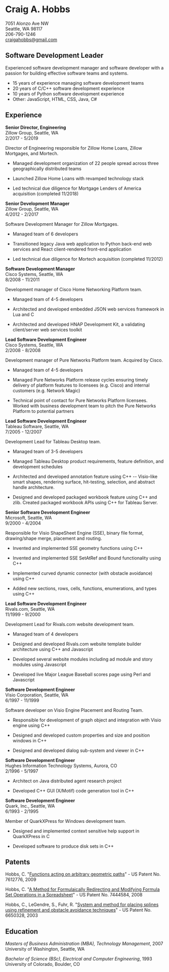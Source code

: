 Craig A. Hobbs
==============

7051 Alonzo Ave NW  
Seattle, WA 98117  
206-790-1246  
craigahobbs@gmail.com


Software Development Leader
---------------------------

Experienced software development manager and software developer with a passion for building
effective software teams and systems.

* 15 years of experience managing software development teams
* 20 years of C/C++ software development experience
* 10 years of Python software development experience
* Other: JavaScript, HTML, CSS, Java, C#


Experience
----------

**Senior Director, Engineering**  
Zillow Group, Seattle, WA  
2/2017 - 5/2019

Director of Engineering responsible for Zillow Home Loans, Zillow Mortgages, and Mortech.

* Managed development organization of 22 people spread across three geographically distributed teams

* Launched Zillow Home Loans with revamped technology stack

* Led technical due diligence for Mortgage Lenders of America acquisition (completed 11/2018)

**Senior Development Manager**  
Zillow Group, Seattle, WA  
4/2012 - 2/2017

Software Development Manager for Zillow Mortgages.

* Managed team of 6 developers

* Transitioned legacy Java web application to Python back-end web services and React client-rendered
  front-end application

* Led technical due diligence for Mortech acquisition (completed 11/2012)

**Software Development Manager**  
Cisco Systems, Seattle, WA  
8/2008 - 11/2011

Development manager of Cisco Home Networking Platform team.

* Managed team of 4-5 developers

* Architected and developed embedded JSON web services framework in Lua and C

* Architected and developed HNAP Development Kit, a validating client/server web services toolkit

**Lead Software Development Engineer**  
Cisco Systems, Seattle, WA  
2/2008 - 8/2008

Development manager of Pure Networks Platform team. Acquired by Cisco.

* Managed team of 4-5 developers

* Managed Pure Networks Platform release cycles ensuring timely delivery of platform features to
  licensees (e.g. Cisco) and internal customers (e.g. Network Magic)

* Technical point of contact for Pure Networks Platform licensees. Worked with business development
  team to pitch the Pure Networks Platform to potential partners

**Lead Software Development Engineer**  
Tableau Software, Seattle, WA  
7/2005 - 12/2007

Development Lead for Tableau Desktop team.

* Managed team of 3-5 developers

* Managed Tableau Desktop product requirements, feature definition, and development schedules

* Architected and developed annotation feature using C++ -- Visio-like smart shapes,
  rendering surface, hit-testing, selection, and abstract handle architecture.

* Designed and developed packaged workbook feature using C++ and zlib. Created packaged workbook
  APIs using C++ for Tableau Server.

**Senior Software Development Engineer**  
Microsoft, Seattle, WA  
9/2000 - 4/2004

Responsible for Visio ShapeSheet Engine (SSE), binary file format, drawing/shape merge, placement
and routing.

* Invented and implemented SSE geometry functions using C++

* Invented and implemented SSE SetAtRef and Bound functionality using C++

* Implemented curved dynamic connector (with obstacle avoidance) using C++

* Added new sections, rows, cells, functions, enumerations, and types using C++

**Lead Software Development Engineer**  
Rivals.com, Seattle, WA  
11/1999 - 9/2000

Development Lead for Rivals.com website development team.

* Managed team of 4 developers

* Designed and developed Rivals.com website template builder architecture using C++ and Javascript

* Developed several website modules including ad module and story modules using Javascript

* Developed live Major League Baseball scores page using Perl and Javascript

**Software Development Engineer**  
Visio Corporation, Seattle, WA  
6/1997 - 11/1999

Software developer on Visio Engine Placement and Routing Team.

* Responsible for development of graph object and integration with Visio engine using C++

* Designed and developed custom properties and size and position windows in C++

* Designed and developed dialog sub-system and viewer in C++

**Software Development Engineer**  
Hughes Information Technology Systems, Aurora, CO  
2/1996 - 5/1997

* Architect on Java distributed agent research project

* Developed C++ GUI (X/Motif) code generation tool in C++

**Software Development Engineer**  
Quark, Inc., Seattle, WA  
6/1993 - 2/1995

Member of QuarkXPress for Windows development team.

* Designed and implemented context sensitive help support in QuarkXPress in C

* Developed software to produce disk sets in C++


Patents
-------

Hobbs, C.
"[Functions acting on arbitrary geometric paths](https://patents.google.com/patent/US7612776)" -
US Patent No. 7612776, 2009

Hobbs, C.
"[A Method for Formulaically Redirecting and Modifying Formula Set Operations in a Spreadsheet](https://patents.google.com/patent/US7444584)" -
US Patent No. 7444584, 2008

Hobbs, C., LeGendre, S., Fuhr, R.
"[System and method for placing splines using refinement and obstacle avoidance techniques](https://patents.google.com/patent/US6650328)" -
US Patent No. 6650328, 2003


Education
---------

*Masters of Business Administration (MBA), Technology Management*, 2007  
University of Washington, Seattle, WA

*Bachelor of Science (BSc), Electrical and Computer Engineering*, 1993  
University of Colorado, Boulder, CO
